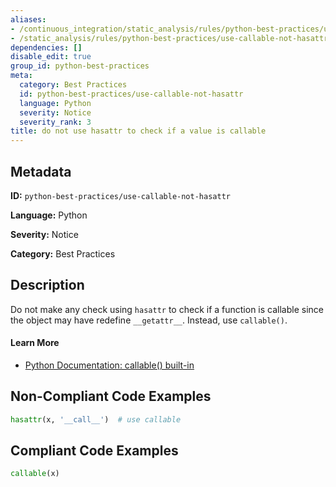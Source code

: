 ```yaml
---
aliases:
- /continuous_integration/static_analysis/rules/python-best-practices/use-callable-not-hasattr
- /static_analysis/rules/python-best-practices/use-callable-not-hasattr
dependencies: []
disable_edit: true
group_id: python-best-practices
meta:
  category: Best Practices
  id: python-best-practices/use-callable-not-hasattr
  language: Python
  severity: Notice
  severity_rank: 3
title: do not use hasattr to check if a value is callable
---
```

<!--  SOURCED FROM https://github.com/DataDog/datadog-static-analyzer-rule-docs -->


## Metadata
**ID:** `python-best-practices/use-callable-not-hasattr`

**Language:** Python

**Severity:** Notice

**Category:** Best Practices

## Description
Do not make any check using `hasattr` to check if a function is callable since the object may have redefine `__getattr__`. Instead, use `callable()`.

#### Learn More

 - [Python Documentation: callable() built-in](https://docs.python.org/3/library/functions.html#callable)

## Non-Compliant Code Examples
```python
hasattr(x, '__call__')  # use callable 
```

## Compliant Code Examples
```python
callable(x)
```
